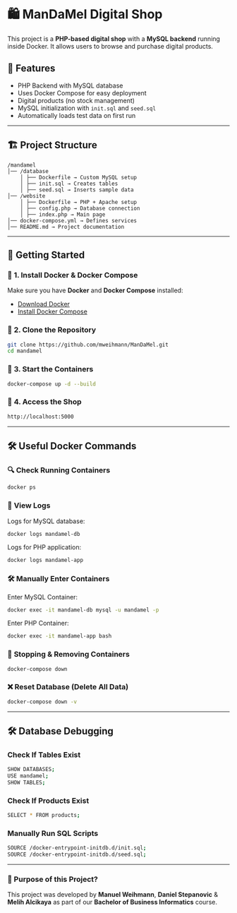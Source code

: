# 🛍️ ManDaMel Digital Shop

This project is a **PHP-based digital shop** with a **MySQL backend** running inside Docker. It allows users to browse and purchase digital products.

## 📌 Features
- PHP Backend with MySQL database
- Uses Docker Compose for easy deployment
- Digital products (no stock management)
- MySQL initialization with `init.sql` and `seed.sql`
- Automatically loads test data on first run

---

## 🏗️ **Project Structure**

```
/mandamel
│── /database
    │ ├── Dockerfile → Custom MySQL setup
    │ ├── init.sql → Creates tables
    │ ├── seed.sql → Inserts sample data
│── /website
    │ ├── Dockerfile → PHP + Apache setup
    │ ├── config.php → Database connection
    │ ├── index.php → Main page
│── docker-compose.yml → Defines services
│── README.md → Project documentation
```
---

## 🚀 **Getting Started**

### 🔹 **1. Install Docker & Docker Compose**
Make sure you have **Docker** and **Docker Compose** installed:
- [Download Docker](https://www.docker.com/get-started)
- [Install Docker Compose](https://docs.docker.com/compose/install/)

### 🔹 **2. Clone the Repository**
```sh
git clone https://github.com/mweihmann/ManDaMel.git
cd mandamel
```

### 🔹 **3. Start the Containers**
```sh
docker-compose up -d --build
```

### 🔹 **4. Access the Shop**
```sh
http://localhost:5000
```

---


## 🛠️ **Useful Docker Commands**

### 🔍 **Check Running Containers**
```sh
docker ps
```

### 📜 **View Logs**
Logs for MySQL database:
```sh
docker logs mandamel-db
```

Logs for PHP application:
```sh
docker logs mandamel-app
```


### 🛠️ **Manually Enter Containers**
Enter MySQL Container:
```sh
docker exec -it mandamel-db mysql -u mandamel -p
```

Enter PHP Container:
```sh
docker exec -it mandamel-app bash
```

### 🛑 **Stopping & Removing Containers**
```sh
docker-compose down
```

### ❌ **Reset Database (Delete All Data)**
```sh
docker-compose down -v
```

---


## 🛠️ Database Debugging ##

### **Check If Tables Exist**
```sh
SHOW DATABASES;
USE mandamel;
SHOW TABLES;
```

### **Check If Products Exist**
```sh
SELECT * FROM products;
```

### **Manually Run SQL Scripts**
```sh
SOURCE /docker-entrypoint-initdb.d/init.sql;
SOURCE /docker-entrypoint-initdb.d/seed.sql;
```



---

### **🚀 Purpose of this Project?**
This project was developed by **Manuel Weihmann**, **Daniel Stepanovic** & **Melih Alcikaya** as part of our **Bachelor of Business Informatics** course.
